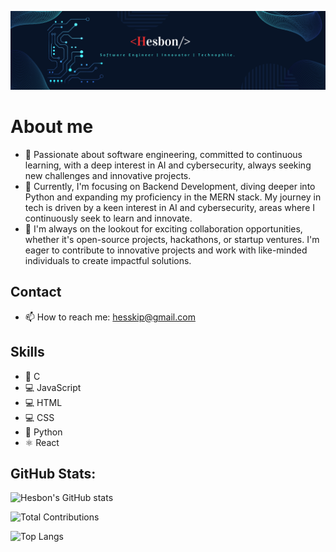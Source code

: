 ![Banner](https://github.com/Heshbon/Heshbon/blob/main/hes.png)

# About me
- 🌱 Passionate about software engineering, committed to continuous learning, with a deep interest in AI and cybersecurity, always seeking new challenges and innovative projects.
- 🔭 Currently, I'm focusing on Backend Development, diving deeper into Python and expanding my proficiency in the MERN stack. My journey in tech is driven by a keen interest in AI and cybersecurity, areas where I continuously seek to learn and innovate.
- 👯 I'm always on the lookout for exciting collaboration opportunities, whether it's open-source projects, hackathons, or startup ventures. I'm eager to contribute to innovative projects and work with like-minded individuals to create impactful solutions.

## Contact
- 📫 How to reach me: hesskip@gmail.com
  
## Skills
- 🐪 C
- 💻 JavaScript
- 💻 HTML
- 💻 CSS
- 🐍 Python
- ⚛️ React

## GitHub Stats:
![Hesbon's GitHub stats](https://github-readme-stats.vercel.app/api?username=Heshbon&show_icons=true&theme=radical&include_all_commits=true&count_private=true&custom_title=GitHub%20Stats%20-%20Hesbon&hide=issues&hide_rank=true&hide_title=true&bg_color=ffffff00&hide_border=true)

![Total Contributions](https://github-readme-streak-stats.herokuapp.com/?user=Heshbon&theme=radical)

![Top Langs](https://github-readme-stats.vercel.app/api/top-langs/?username=Heshbon&layout=compact&theme=radical)
